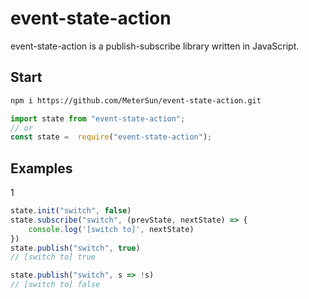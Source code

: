 # event-state-action

event-state-action  is a  publish-subscribe library written in JavaScript.

## Start

```sh
npm i https://github.com/MeterSun/event-state-action.git
```



```js
import state from "event-state-action";
// or
const state =  require("event-state-action");
```



## Examples

1

```js
state.init("switch", false)
state.subscribe("switch", (prevState, nextState) => {
    console.log('[switch to]', nextState)
})
state.publish("switch", true)
// [switch to] true

state.publish("switch", s => !s)
// [switch to] false

```



